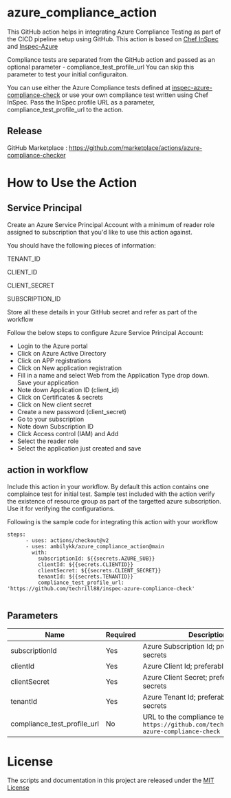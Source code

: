 # azure_compliance_action

This GitHub action helps in integrating Azure Compliance Testing as part of the CICD pipeline setup using GitHub. This action is based on [Chef InSpec](https://docs.chef.io/inspec/) and [Inspec-Azure](https://github.com/inspec/inspec-azure)

Compliance tests are separated from the GitHub action and passed as an optional parameter - compliance_test_profile_url
You can skip this parameter to test your initial configuraiton.

You can use either the Azure Compliance tests defined at [inspec-azure-compliance-check](https://github.com/techrill88/inspec-azure-compliance-check) or use your own compliance test written using Chef InSpec. Pass the InSpec profile URL as a parameter, compliance_test_profile_url to the action.

## Release
GitHub Marketplace : https://github.com/marketplace/actions/azure-compliance-checker

# How to Use the Action

## Service Principal
Create an Azure Service Principal Account with a minimum of reader role assigned to subscription that you'd like to use this action against.

You should have the following pieces of information:

TENANT_ID

CLIENT_ID

CLIENT_SECRET

SUBSCRIPTION_ID

Store all these details in your GitHub secret and refer as part of the workflow

Follow the below steps to configure Azure Service Principal Account:

* Login to the Azure portal
* Click on Azure Active Directory
* Click on APP registrations
* Click on New application registration
* Fill in a name and select Web from the Application Type drop down. Save your application
* Note down Application ID (client_id)
* Click on Certificates & secrets
* Click on New client secret
* Create a new password (client_secret)
* Go to your subscription
* Note down Subscription ID
* Click Access control (IAM) and Add
* Select the reader role
* Select the application just created and save


## action in workflow

Include this action in your workflow. By default this action contains one complaince test for initial test. 
Sample test included with the action verify the existence of resource group as part of the targetted azure subscription. Use it for verifying the configurations.

Following is the sample code for integrating this action with your workflow

```
steps:
      - uses: actions/checkout@v2
      - uses: ambilykk/azure_compliance_action@main
        with:
          subscriptionId: ${{secrets.AZURE_SUB}}
          clientId: ${{secrets.CLIENTID}}
          clientSecret: ${{secrets.CLIENT_SECRET}}
          tenantId: ${{secrets.TENANTID}}
          compliance_test_profile_url: 'https://github.com/techrill88/inspec-azure-compliance-check'
          
```

## Parameters

| Name                           | Required  | Description                                                                      |
|--------------------------------|------------|----------------------------------------------------------------------|
| subscriptionId                 | Yes | Azure Subscription Id; preferably from secrets    |
| clientId                       | Yes | Azure Client Id; preferably from secrets                                      |
| clientSecret                   | Yes | Azure Client Secret; preferably from secrets   |
| tenantId                       | Yes | Azure Tenant Id; preferably from secrets                                   |
| compliance_test_profile_url    | No | URL to the compliance test profile. `https://github.com/techrill88/inspec-azure-compliance-check`    |


# License

The scripts and documentation in this project are released under the [MIT License](https://github.com/actions/download-artifact/blob/main/LICENSE)

